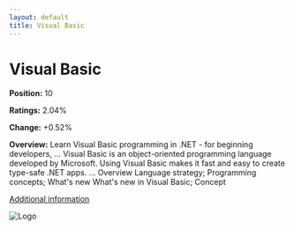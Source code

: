 ```yaml
---
layout: default
title: Visual Basic
---
```


# Visual Basic

**Position:** 10

**Ratings:** 2.04%

**Change:** +0.52%

**Overview:** Learn Visual Basic programming in .NET - for beginning developers, ... Visual Basic is an object-oriented programming language developed by Microsoft. Using Visual Basic makes it fast and easy to create type-safe .NET apps. ... Overview Language strategy; Programming concepts; What's new What's new in Visual Basic; Concept

[Additional information](https://learn.microsoft.com/en-us/dotnet/visual-basic/)

![Logo](https://clipground.com/images/visual-basic-logo-png-1.jpg)
